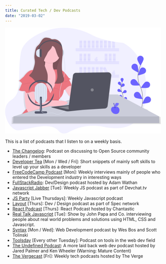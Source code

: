 ```yaml
---
title: Curated Tech / Dev Podcasts
date: "2019-03-02"
---
```


![Podcast photo](../images/podcast.svg)

This is a list of podcasts that I listen to on a weekly basis.

- [The Changelog](https://changelog.com/podcast): Podcast on discussing to Open Source community leaders / members
- [Developer Tea](https://spec.fm/podcasts/developer-tea) [Mon / Wed / Fri]: Short snippets of mainly soft skills to level up your skills as a developer
- [FreeCodeCamp Podcast](https://freecodecamp.libsyn.com/) [Mon]: Weekly interviews mainly of people who entered the Development industry in interesting ways
- [FullStackRadio](http://www.fullstackradio.com/): Dev/Design podcast hosted by Adam Wathan
- [Javascript Jabber](https://devchat.tv/js-jabber/) [Tue]: Weekly JS podcast as part of Devchat.tv network
- [JS Party](https://changelog.com/jsparty) [Live Thursdays]: Weekly Javascript podcast
- [Layout](https://layout.fm/) [Thurs]: Dev / Design podcast as part of Spec network
- [React Podcast](https://reactpodcast.simplecast.fm/) [Thurs]: React Podcast hosted by Chantastic
- [Real Talk Javascript](https://realtalkjavascript.simplecast.fm/) [Tue]: Show by John Papa and Co. interviewing people about real world problems and solutions using HTML, CSS and Javascript.
- [Syntax](https://syntax.fm/) [Mon / Wed]: Web Development podcast by Wes Bos and Scott Tolinski
- [Toolsday](https://spec.fm/podcasts/toolsday) [Every other Tuesday]: Podcast on tools in the web dev field
- [The Undefined Podcast](https://undefined.fm/): A more laid back web dev podcast hosted by Jared Palmer and Ken Wheeler (Warning: Mature Content)
- [The Vergecast](https://www.theverge.com/the-vergecast) [Fri]: Weekly tech podcasts hosted by The Verge
